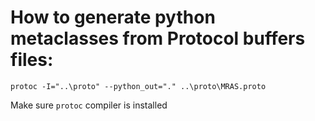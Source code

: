 # How to generate python metaclasses from Protocol buffers files:

    protoc -I="..\proto" --python_out="." ..\proto\MRAS.proto

Make sure `protoc` compiler is installed